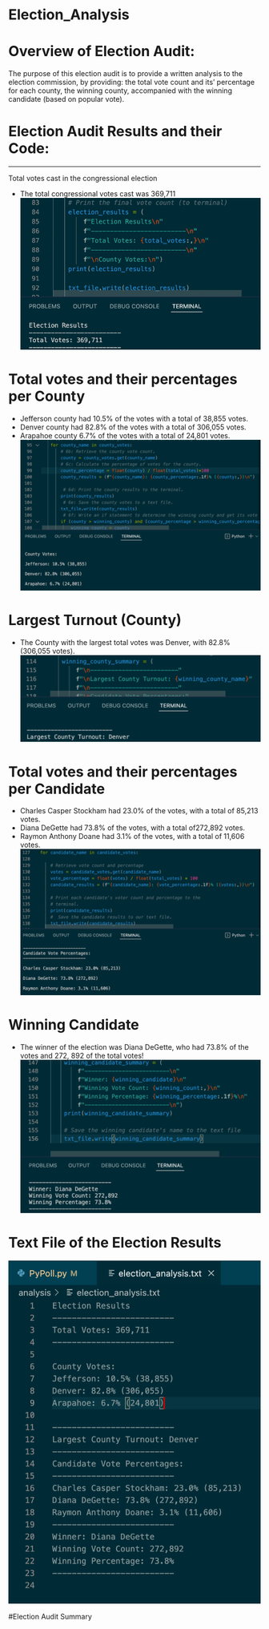 # Election_Analysis
# Overview of Election Audit:

The purpose of this election audit is to provide a written analysis to the election commission, by providing: the total vote count and its’ percentage for each county, the winning county, accompanied with the winning candidate (based on popular vote).


# Election Audit Results and their Code:
***
Total votes cast in the congressional election 
* The total congressional votes cast was 369,711
![](images/Election_Results.png)

# Total votes and their percentages per County 
*	Jefferson county had 10.5% of the votes with a total of 38,855 votes.
*	Denver county had 82.8% of the votes with a total of 306,055 votes.
*	Arapahoe county 6.7% of the votes with a total of 24,801 votes. 
![](images/County_Votes.png)

# Largest Turnout (County)
*	The County with the largest total votes was Denver, with 82.8% (306,055 votes).
![](images/Largest_county_turnover.png)

# Total votes and their percentages per Candidate 
*	Charles Casper Stockham had 23.0% of the votes, with a total of 85,213 votes. 
*	Diana DeGette had 73.8% of the votes, with a total of272,892 votes.
*	Raymon Anthony Doane had 3.1% of the votes, with a total of 11,606 votes.
![](images/Candidate_Votes.png)

 
# Winning Candidate
*	The winner of the election was Diana DeGette, who had 73.8% of the votes and 272, 892 of the total votes! 
![](images/winner_winner.png)

# Text File of the Election Results 
![](images/Election_Analysis_Txt_File.png)

#Election Audit Summary 
